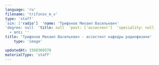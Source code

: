 ```yaml
---
language: 'ru'
filename: 'trifonov_m_v'
type: 'staff'
'aim: ['radio']  'name: 'Трифонов Михаил Васильевич'
'degree: null  'title: null  'post: ['ассистент']  'speciality: null  'contacts: []  'avatar:
  - src: ''
title: 'Трифонов Михаил Васильевич - ассистент кафедры радиофизики'
    type: 'image'

updatedAt: 1568360578
materialType: 'staff'
---
```



